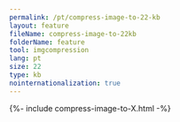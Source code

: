 ```yaml
---
permalink: /pt/compress-image-to-22-kb
layout: feature
fileName: compress-image-to-22kb
folderName: feature
tool: imgcompression
lang: pt
size: 22
type: kb
nointernationalization: true
---
```

{%- include compress-image-to-X.html -%}       
